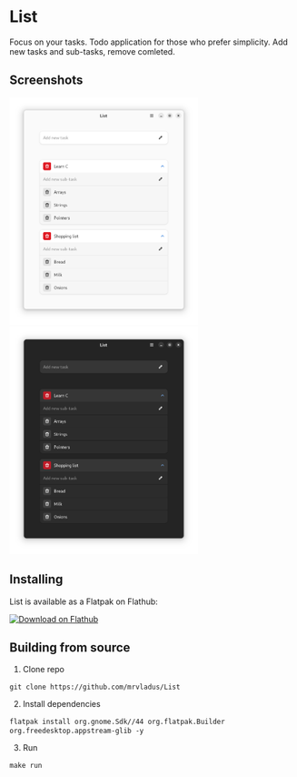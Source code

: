# List

Focus on your tasks.
Todo application for those who prefer simplicity. Add new tasks and sub-tasks, remove comleted.

## Screenshots
<a href="./screenshots/light.png"><img src="./screenshots/light.png" height="400"></a>
<a href="./screenshots/light.png"><img src="./screenshots/dark.png" height="400"></a>

## Installing
List is available as a Flatpak on Flathub:

<a href="https://flathub.org/apps/details/io.github.mrvladus.List"><img src="https://flathub.org/assets/badges/flathub-badge-en.png" alt="Download on Flathub" width="240"></a>

## Building from source
1. Clone repo
```
git clone https://github.com/mrvladus/List
```
2. Install dependencies
```
flatpak install org.gnome.Sdk//44 org.flatpak.Builder org.freedesktop.appstream-glib -y
```
3. Run 
```
make run
```
